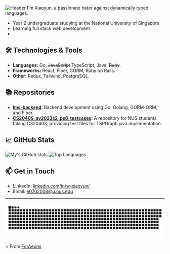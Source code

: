 ![Header](https://capsule-render.vercel.app/api?type=waving&color=gradient&height=300&section=header&text=Hi%20there!&fontSize=90&animation=fadeIn)
I'm Xiaoyun, a passionate hater against dynamically typed languages. 
- Year 2 undergraduate studying at the National University of Singapore
- Learning full stack web development
- 

## 🛠️ Technologies & Tools

- **Languages:** Go, ~~JavaScript~~ TypeScript, Java, ~~Ruby~~.
- **Frameworks:** React, Fiber, GORM, Ruby on Rails.
- **Other:** Redux, Tailwind, PostgreSQL.

## 

## 📚 Repositories

- **[lms-backend](#):** Backend development using Go, Golang, GORM-ORM, and Fiber.
- **[CS2040S_ay2023s2_ps8_testcases](#):** A repository for NUS students taking CS2040S, providing test files for TSPGraph.java implementation.

## 📈 GitHub Stats

![My's GitHub stats](https://github-readme-stats.vercel.app/api?username=ForAeons&show_icons=true&rank_icon=github&theme=dracula)
![Top Languages](https://github-readme-stats.vercel.app/api/top-langs/?username=ForAeons&layout=compact)

## 📫 Get in Touch

- LinkedIn: [linkedin.com/in/w-xiaoyun/](https://www.linkedin.com/in/w-xiaoyun/)
- Email: e0702008@u.nus.edu

---

![Snake animation](https://github.com/ForAeons/ForAeons/blob/output/github-contribution-grid-snake.svg)

⭐️ From [ForAeons](https://github.com/ForAeons)
